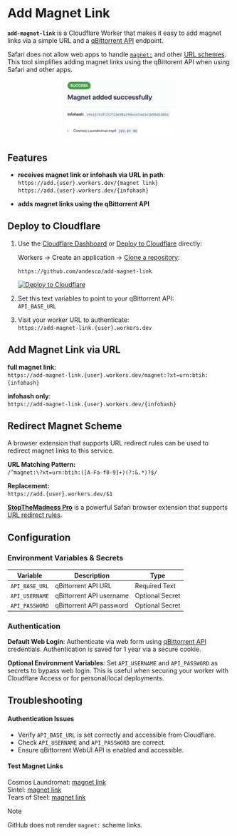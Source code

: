 # Add Magnet Link

**`add-magnet-link`** is a Cloudflare Worker that makes it easy to add magnet links via a simple URL and a [qBittorrent API] endpoint.

Safari does not allow web apps to handle [`magnet:`](//wikipedia.org/wiki/Magnet_URI_scheme) and other [URL schemes][tweet]. This tool simplifies adding magnet links using the qBittorent API when using Safari and other apps.

[tweet]: https://x.com/andrewe/status/1919765382438518918 "tweet by @andrewe"

<p align="center">
  <a href="screenshot-success.png">
    <img src="screenshot-success.png" alt="Screenshot" width="50%">
  </a>
</p>

## Features

- **receives magnet link or infohash via URL in path**: \
  `https://add.{user}.workers.dev/{magnet link}` \
  `https://add.{user}.workers.dev/{infohash}`

- **adds magnet links using the qBittorrent API**

## Deploy to Cloudflare

1. Use the [Cloudflare Dashboard](https://deploy.workers.cloudflare.com/?url=https://github.com/andesco/add-magnet-link) or [Deploy to Cloudflare](https://deploy.workers.cloudflare.com/?url=https://github.com/andesco/add-magnet-link) directly:

   Workers → Create an application → [Clone a repository](https://deploy.workers.cloudflare.com/?url=https://github.com/andesco/add-magnet-link):
   ```
   https://github.com/andesco/add-magnet-link
   ```

   [![Deploy to Cloudflare](https://deploy.workers.cloudflare.com/button)](https://deploy.workers.cloudflare.com/?url=https://github.com/andesco/add-magnet-link)

2. Set this text variables to point to your qBittorrent API:\
   `API_BASE_URL`

3. Visit your worker URL to authenticate:\
  `https://add-magnet-link.{user}.workers.dev`

## Add Magnet Link via URL

**full magnet link**:\
`https://add-magnet-link.{user}.workers.dev/magnet:?xt=urn:btih:{infohash}`

**infohash only**:\
`https://add-magnet-link.{user}.workers.dev/{infohash}`

## Redirect Magnet Scheme

A browser extension that supports URL redirect rules can be used to redirect magnet links to this service.

**URL Matching Pattern:**\
`/^magnet:\?xt=urn:btih:([A-Fa-f0-9]+)(?:&.*)?$/`

**Replacement:**\
`https://add.{user}.workers.dev/$1`

**[StopTheMadness Pro](https://apple.co/4e0lkPG)** is a powerful Safari browser extension that supports [URL redirect rules](https://underpassapp.com/StopTheMadness/Pro/Docs/Redirects.html).

## Configuration

### Environment Variables & Secrets

Variable       | Description              | Type
---------------|--------------------------|----------------
`API_BASE_URL` | qBittorrent API URL      | Required Text
`API_USERNAME` | qBittorrent API username | Optional Secret
`API_PASSWORD` | qBittorrent API password | Optional Secret

### Authentication

**Default Web Login**: Authenticate via web form using [qBittorrent API] credentials. Authentication is saved for 1 year via a secure cookie.

**Optional Environment Variables**: Set `API_USERNAME` and `API_PASSWORD` as secrets to bypass web login. This is useful when securing your worker with Cloudflare Access or for personal/local deployments.

## Troubleshooting

#### Authentication Issues

- Verify `API_BASE_URL` is set correctly and accessible from Cloudflare.
- Check `API_USERNAME` and `API_PASSWORD` are correct.
- Ensure qBittorrent WebUI API is enabled and accessible.

#### Test Magnet Links

Cosmos Laundromat: [magnet link][Cosmos Laundromat] \
Sintel: [magnet link][Sintel] \
Tears of Steel: [magnet link][Tears of Steel]

> [!Note]
> GitHub does not render `magnet:` scheme links.

[qBittorrent API]: https://github.com/qbittorrent/qBittorrent/wiki#WebUI-API

[Cosmos Laundromat]: <magnet:?xt=urn:btih:c9e15763f722f23e98a29decdfae341b98d53056&amp;dn=Cosmos+Laundromat&amp;tr=udp%3A%2F%2Fexplodie.org%3A6969&amp;tr=udp%3A%2F%2Ftracker.coppersurfer.tk%3A6969&amp;tr=udp%3A%2F%2Ftracker.empire-js.us%3A1337&amp;tr=udp%3A%2F%2Ftracker.leechers-paradise.org%3A6969&amp;tr=udp%3A%2F%2Ftracker.opentrackr.org%3A1337&amp;tr=wss%3A%2F%2Ftracker.btorrent.xyz&amp;tr=wss%3A%2F%2Ftracker.fastcast.nz&amp;tr=wss%3A%2F%2Ftracker.openwebtorrent.com&amp;ws=https%3A%2F%2Fwebtorrent.io%2Ftorrents%2F&amp;xs=https%3A%2F%2Fwebtorrent.io%2Ftorrents%2Fcosmos-laundromat.torrent">
[Sintel]: <magnet:?xt=urn:btih:08ada5a7a6183aae1e09d831df6748d566095a10&amp;dn=Sintel&amp;tr=udp%3A%2F%2Fexplodie.org%3A6969&amp;tr=udp%3A%2F%2Ftracker.coppersurfer.tk%3A6969&amp;tr=udp%3A%2F%2Ftracker.empire-js.us%3A1337&amp;tr=udp%3A%2F%2Ftracker.leechers-paradise.org%3A6969&amp;tr=udp%3A%2F%2Ftracker.opentrackr.org%3A1337&amp;tr=wss%3A%2F%2Ftracker.btorrent.xyz&amp;tr=wss%3A%2F%2Ftracker.fastcast.nz&amp;tr=wss%3A%2F%2Ftracker.openwebtorrent.com&amp;ws=https%3A%2F%2Fwebtorrent.io%2Ftorrents%2F&amp;xs=https%3A%2F%2Fwebtorrent.io%2Ftorrents%2Fsintel.torrent>
[Tears of Steel]: <magnet:?xt=urn:btih:209c8226b299b308beaf2b9cd3fb49212dbd13ec&amp;dn=Tears+of+Steel&amp;tr=udp%3A%2F%2Fexplodie.org%3A6969&amp;tr=udp%3A%2F%2Ftracker.coppersurfer.tk%3A6969&amp;tr=udp%3A%2F%2Ftracker.empire-js.us%3A1337&amp;tr=udp%3A%2F%2Ftracker.leechers-paradise.org%3A6969&amp;tr=udp%3A%2F%2Ftracker.opentrackr.org%3A1337&amp;tr=wss%3A%2F%2Ftracker.btorrent.xyz&amp;tr=wss%3A%2F%2Ftracker.fastcast.nz&amp;tr=wss%3A%2F%2Ftracker.openwebtorrent.com&amp;ws=https%3A%2F%2Fwebtorrent.io%2Ftorrents%2F&amp;xs=https%3A%2F%2Fwebtorrent.io%2Ftorrents%2Ftears-of-steel.torrent>
